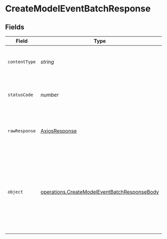 # CreateModelEventBatchResponse


## Fields

| Field                                                                                                                | Type                                                                                                                 | Required                                                                                                             | Description                                                                                                          | Example                                                                                                              |
| -------------------------------------------------------------------------------------------------------------------- | -------------------------------------------------------------------------------------------------------------------- | -------------------------------------------------------------------------------------------------------------------- | -------------------------------------------------------------------------------------------------------------------- | -------------------------------------------------------------------------------------------------------------------- |
| `contentType`                                                                                                        | *string*                                                                                                             | :heavy_check_mark:                                                                                                   | HTTP response content type for this operation                                                                        |                                                                                                                      |
| `statusCode`                                                                                                         | *number*                                                                                                             | :heavy_check_mark:                                                                                                   | HTTP response status code for this operation                                                                         |                                                                                                                      |
| `rawResponse`                                                                                                        | [AxiosResponse](https://axios-http.com/docs/res_schema)                                                              | :heavy_check_mark:                                                                                                   | Raw HTTP response; suitable for custom response parsing                                                              |                                                                                                                      |
| `object`                                                                                                             | [operations.CreateModelEventBatchResponseBody](../../models/operations/createmodeleventbatchresponsebody.md)         | :heavy_minus_sign:                                                                                                   | Model events created                                                                                                 | {<br/>"event_ids": [<br/>"7f22137a-6911-4ed3-bc36-110f1dde6b66",<br/>"7f22137a-6911-4ed3-bc36-110f1dde6b67"<br/>],<br/>"success": true<br/>} |